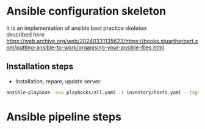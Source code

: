 # Ansible configuration skeleton
It is an implementation of ansible best practice skeleton \
described here https://web.archive.org/web/20240331135623/https://books.stuartherbert.com/putting-ansible-to-work/organising-your-ansible-files.html

## Installation steps

- Installation, repare, update server:
```bash
ansible-playbook -vvv playbooks/all.yaml -i inventory/hosts.yaml --tags sonar-cli
```

# Ansible pipeline steps


